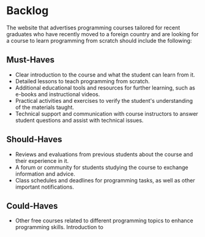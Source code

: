 # Backlog

The website that advertises programming courses tailored for recent graduates
who have recently moved to a foreign country and are looking for a course to
learn programming from scratch should include the following:

## Must-Haves

- Clear introduction to the course and what the student can learn from it.
- Detailed lessons to teach programming from scratch.
- Additional educational tools and resources for further learning, such as
  e-books and instructional videos.
- Practical activities and exercises to verify the student's understanding of
  the materials taught.
- Technical support and communication with course instructors to answer student
  questions and assist with technical issues.

## Should-Haves

- Reviews and evaluations from previous students about the course and their
  experience in it.
- A forum or community for students studying the course to exchange information
  and advice.
- Class schedules and deadlines for programming tasks, as well as other
  important notifications.

## Could-Haves

- Other free courses related to different programming topics to enhance
  programming skills. Introduction to
